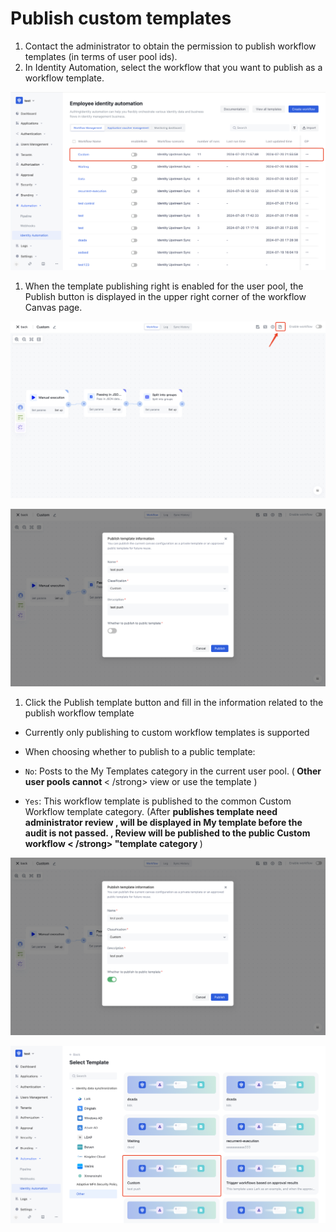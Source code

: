 # Publish custom templates

1. Contact the administrator to obtain the permission to publish workflow templates (in terms of user pool ids).
2. In Identity Automation, select the workflow that you want to publish as a workflow template.

![](../../static/BUefbH6jroewK3x5o3Vcdnrnnv2.png)

1. When the template publishing right is enabled for the user pool, the Publish button is displayed in the upper right corner of the workflow Canvas page.

![](../../static/VL5rbQP9uo82tbxTD2NcHGaAnge.png)

![](../../static/HEKVbbJ27oPjf7xIGQMcgZgXnqh.png)

1. Click the Publish template button and fill in the information related to the publish workflow template

- Currently only publishing to custom workflow templates is supported
- When choosing whether to publish to a public template:

- `No`: Posts to the My Templates category in the current user pool. (<strong> Other user pools cannot </strong>< /strong> view or use the </strong> template </strong>)
- `Yes`: This workflow template is published to the common Custom Workflow template category. (After <strong> publishes </strong><strong> template </strong><strong> need administrator </strong><strong> </strong><strong> review </strong><strong>, </strong><strong> will be displayed in </strong><strong> <strong> My template </strong><strong> <strong> before the </strong><strong> audit is not passed. , </strong><strong> Review </strong><strong> will be published to the public </strong><strong> </strong> Custom workflow </strong>< /strong> "template category </strong>)

![](../../static/WXdRb171ooHL32xajmlcmPNQnaf.png)

![](../../static/FHftbMyoboe4UuxXnsqcFbjEn5e.png)
